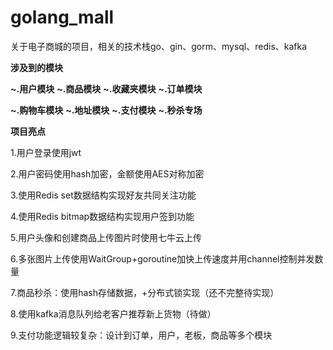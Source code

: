 # golang_mall
关于电子商城的项目，相关的技术栈go、gin、gorm、mysql、redis、kafka

**涉及到的模块**

**~.用户模块**
**~.商品模块**
**~.收藏夹模块**
**~.订单模块**

**~.购物车模块**
**~.地址模块**
**~.支付模块**
**~.秒杀专场**

**项目亮点**

1.用户登录使用jwt

2.用户密码使用hash加密，金额使用AES对称加密

3.使用Redis set数据结构实现好友共同关注功能

4.使用Redis bitmap数据结构实现用户签到功能

5.用户头像和创建商品上传图片时使用七牛云上传

6.多张图片上传使用WaitGroup+goroutine加快上传速度并用channel控制并发数量

7.商品秒杀：使用hash存储数据，+分布式锁实现（还不完整待实现）

8.使用kafka消息队列给老客户推荐新上货物（待做）

9.支付功能逻辑较复杂：设计到订单，用户，老板，商品等多个模块


